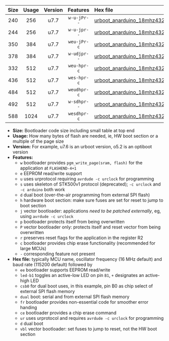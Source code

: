 |Size|Usage|Version|Features|Hex file|
|:-:|:-:|:-:|:-:|:--|
|240|256|u7.7|`w-u-jPr--`|[urboot_anarduino_18mhz432_230400bps_led+b1_ur_vbl.hex](https://raw.githubusercontent.com/stefanrueger/urboot.hex/main/boards/anarduino/fcpu_18mhz432/230400_bps/urboot_anarduino_18mhz432_230400bps_led+b1_ur_vbl.hex)|
|244|256|u7.7|`w-u-jpr--`|[urboot_anarduino_18mhz432_230400bps_led+b1_fr_ur_vbl.hex](https://raw.githubusercontent.com/stefanrueger/urboot.hex/main/boards/anarduino/fcpu_18mhz432/230400_bps/urboot_anarduino_18mhz432_230400bps_led+b1_fr_ur_vbl.hex)|
|350|384|u7.7|`weu-jPr-c`|[urboot_anarduino_18mhz432_230400bps_ee_led+b1_fr_ce_ur_vbl.hex](https://raw.githubusercontent.com/stefanrueger/urboot.hex/main/boards/anarduino/fcpu_18mhz432/230400_bps/urboot_anarduino_18mhz432_230400bps_ee_led+b1_fr_ce_ur_vbl.hex)|
|378|384|u7.7|`w-udjpr--`|[urboot_anarduino_18mhz432_230400bps_led+b1_csd5_dual_ur_vbl.hex](https://raw.githubusercontent.com/stefanrueger/urboot.hex/main/boards/anarduino/fcpu_18mhz432/230400_bps/urboot_anarduino_18mhz432_230400bps_led+b1_csd5_dual_ur_vbl.hex)|
|332|512|u7.7|`weu-hpr-c`|[urboot_anarduino_18mhz432_230400bps_ee_led+b1_fr_ce_ur.hex](https://raw.githubusercontent.com/stefanrueger/urboot.hex/main/boards/anarduino/fcpu_18mhz432/230400_bps/urboot_anarduino_18mhz432_230400bps_ee_led+b1_fr_ce_ur.hex)|
|436|512|u7.7|`wes-hpr-c`|[urboot_anarduino_18mhz432_230400bps_ee_led+b1_fr_ce.hex](https://raw.githubusercontent.com/stefanrueger/urboot.hex/main/boards/anarduino/fcpu_18mhz432/230400_bps/urboot_anarduino_18mhz432_230400bps_ee_led+b1_fr_ce.hex)|
|484|512|u7.7|`weudhpr-c`|[urboot_anarduino_18mhz432_230400bps_ee_led+b1_csd5_dual_fr_ce_ur.hex](https://raw.githubusercontent.com/stefanrueger/urboot.hex/main/boards/anarduino/fcpu_18mhz432/230400_bps/urboot_anarduino_18mhz432_230400bps_ee_led+b1_csd5_dual_fr_ce_ur.hex)|
|492|512|u7.7|`w-sdhpr--`|[urboot_anarduino_18mhz432_230400bps_led+b1_csd5_dual_fr.hex](https://raw.githubusercontent.com/stefanrueger/urboot.hex/main/boards/anarduino/fcpu_18mhz432/230400_bps/urboot_anarduino_18mhz432_230400bps_led+b1_csd5_dual_fr.hex)|
|588|1024|u7.7|`wesdhpr-c`|[urboot_anarduino_18mhz432_230400bps_ee_led+b1_csd5_dual_fr_ce.hex](https://raw.githubusercontent.com/stefanrueger/urboot.hex/main/boards/anarduino/fcpu_18mhz432/230400_bps/urboot_anarduino_18mhz432_230400bps_ee_led+b1_csd5_dual_fr_ce.hex)|

- **Size:** Bootloader code size including small table at top end
- **Usage:** How many bytes of flash are needed, ie, HW boot section or a multiple of the page size
- **Version:** For example, u7.6 is an urboot version, o5.2 is an optiboot version
- **Features:**
  + `w` bootloader provides `pgm_write_page(sram, flash)` for the application at `FLASHEND-4+1`
  + `e` EEPROM read/write support
  + `u` uses urprotocol requiring `avrdude -c urclock` for programming
  + `s` uses skeleton of STK500v1 protocol (deprecated); `-c urclock` and `-c arduino` both work
  + `d` dual boot (over-the-air programming from external SPI flash)
  + `h` hardware boot section: make sure fuses are set for reset to jump to boot section
  + `j` vector bootloader: applications *need to be patched externally*, eg, using `avrdude -c urclock`
  + `p` bootloader protects itself from being overwritten
  + `P` vector bootloader only: protects itself and reset vector from being overwritten
  + `r` preserves reset flags for the application in the register R2
  + `c` bootloader provides chip erase functionality (recommended for large MCUs)
  + `-` corresponding feature not present
- **Hex file:** typically MCU name, oscillator frequency (16 MHz default) and baud rate (115200 default) followed by
  + `ee` bootloader supports EEPROM read/write
  + `led-b1` toggles an active-low LED on pin `B1`, `+` designates an active-high LED
  + `csb0` for dual boot uses, in this example, pin B0 as chip select of external SPI flash memory
  + `dual` boot: serial and from external SPI flash memory
  + `fr` bootloader provides non-essential code for smoother error handing
  + `ce` bootloader provides a chip erase command
  + `ur` uses urprotocol and requires `avrdude -c urclock` for programming
  + `d` dual boot
  + `vbl` vector bootloader: set fuses to jump to reset, not the HW boot section
